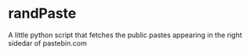 # randPaste
A little python script that fetches the public pastes appearing in the right sidedar of pastebin.com
